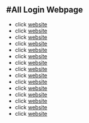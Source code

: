 #All Login Webpage
----
- click [website](https://visitramsp.github.io/Login-page/login-1.html)
- click [website](https://visitramsp.github.io/Login-page/login-2.html)
- click [website](https://visitramsp.github.io/Login-page/login-3.html)
- click [website](https://visitramsp.github.io/Login-page/login-4.html)
- click [website](https://visitramsp.github.io/Login-page/login-5.html)
- click [website](https://visitramsp.github.io/Login-page/login-6.html)
- click [website](https://visitramsp.github.io/Login-page/login-7.html)
- click [website](https://visitramsp.github.io/Login-page/login-8.html)
- click [website](https://visitramsp.github.io/Login-page/login-9.html)
- click [website](https://visitramsp.github.io/Login-page/login-10.html)
- click [website](https://visitramsp.github.io/Login-page/login-11.html)
- click [website](https://visitramsp.github.io/Login-page/login-12.html)
- click [website](https://visitramsp.github.io/Login-page/login-13.html)
- click [website](https://visitramsp.github.io/Login-page/login-14.html)
- click [website](https://visitramsp.github.io/Login-page/login-15.html)

